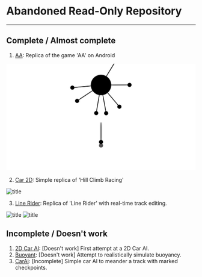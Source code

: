 # Abandoned Read-Only Repository
---

## Complete / Almost complete
1.  [AA](https://github.com/ad71/Unity-Projects/tree/master/AA): Replica of the game 'AA' on Android

![title](AA/ss.jpg)

2.  [Car 2D](https://github.com/ad71/Unity-Projects/tree/master/Car%202D): Simple replica of 'Hill Climb Racing'

![title](https://github.com/ad71/Unity-Projects/blob/master/Car%202D/ss.jpg)

3.  [Line Rider](https://github.com/ad71/Unity-Projects/tree/master/Line%20Rider): Replica of 'Line Rider' with real-time track editing.

![title](https://github.com/ad71/Unity-Projects/blob/master/Line%20Rider/ss.jpg)
![title](https://github.com/ad71/Unity-Projects/blob/master/Line%20Rider/ss_1.jpg)

## Incomplete / Doesn't work
1.  [2D Car AI](https://github.com/ad71/Unity-Projects/tree/master/2D%20Car%20AI): [Doesn't work] First attempt at a 2D Car AI.
2.  [Buoyant](https://github.com/ad71/Unity-Projects/tree/master/Buoyant): [Doesn't work] Attempt to realistically simulate buoyancy.
3.  [CarAi](https://github.com/ad71/Unity-Projects/tree/master/CarAi): [Incomplete] Simple car AI to meander a track with marked checkpoints.

